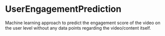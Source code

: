 # UserEngagementPrediction
Machine learning approach to predict the engagement score of the video on the user level without any data points regarding the video/content itself.
